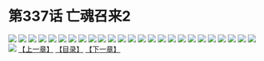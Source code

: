 # 第337话 亡魂召来2
![](https://s1.baozimh.com/scomic/sanyanxiaotianlu-samanhua/0/336-pavo/1.jpg)
![](https://s1.baozimh.com/scomic/sanyanxiaotianlu-samanhua/0/336-pavo/2.jpg)
![](https://s1.baozimh.com/scomic/sanyanxiaotianlu-samanhua/0/336-pavo/3.jpg)
![](https://s1.baozimh.com/scomic/sanyanxiaotianlu-samanhua/0/336-pavo/4.jpg)
![](https://s1.baozimh.com/scomic/sanyanxiaotianlu-samanhua/0/336-pavo/5.jpg)
![](https://s1.baozimh.com/scomic/sanyanxiaotianlu-samanhua/0/336-pavo/6.jpg)
![](https://s1.baozimh.com/scomic/sanyanxiaotianlu-samanhua/0/336-pavo/7.jpg)
![](https://s1.baozimh.com/scomic/sanyanxiaotianlu-samanhua/0/336-pavo/8.jpg)
![](https://s1.baozimh.com/scomic/sanyanxiaotianlu-samanhua/0/336-pavo/9.jpg)
![](https://s1.baozimh.com/scomic/sanyanxiaotianlu-samanhua/0/336-pavo/10.jpg)
![](https://s1.baozimh.com/scomic/sanyanxiaotianlu-samanhua/0/336-pavo/11.jpg)
![](https://s1.baozimh.com/scomic/sanyanxiaotianlu-samanhua/0/336-pavo/12.jpg)
![](https://s1.baozimh.com/scomic/sanyanxiaotianlu-samanhua/0/336-pavo/13.jpg)
![](https://s1.baozimh.com/scomic/sanyanxiaotianlu-samanhua/0/336-pavo/14.jpg)
![](https://s1.baozimh.com/scomic/sanyanxiaotianlu-samanhua/0/336-pavo/15.jpg)
![](https://s1.baozimh.com/scomic/sanyanxiaotianlu-samanhua/0/336-pavo/16.jpg)
![](https://s1.baozimh.com/scomic/sanyanxiaotianlu-samanhua/0/336-pavo/17.jpg)
![](https://s1.baozimh.com/scomic/sanyanxiaotianlu-samanhua/0/336-pavo/18.jpg)
![](https://s1.baozimh.com/scomic/sanyanxiaotianlu-samanhua/0/336-pavo/19.jpg)
![](https://s1.baozimh.com/scomic/sanyanxiaotianlu-samanhua/0/336-pavo/20.jpg)
![](https://s1.baozimh.com/scomic/sanyanxiaotianlu-samanhua/0/336-pavo/21.jpg)
![](https://s1.baozimh.com/scomic/sanyanxiaotianlu-samanhua/0/336-pavo/22.jpg)
![](https://s1.baozimh.com/scomic/sanyanxiaotianlu-samanhua/0/336-pavo/23.jpg)
![](https://s1.baozimh.com/scomic/sanyanxiaotianlu-samanhua/0/336-pavo/24.jpg)
![](https://s1.baozimh.com/scomic/sanyanxiaotianlu-samanhua/0/336-pavo/25.jpg)
![](https://s1.baozimh.com/scomic/sanyanxiaotianlu-samanhua/0/336-pavo/26.jpg)
[【上一章】](./336.md)
[【目录】](./README.md)
[【下一章】](./338.md)
